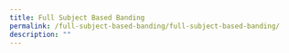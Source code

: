 ```yaml
---
title: Full Subject Based Banding
permalink: /full-subject-based-banding/full-subject-based-banding/
description: ""
---
```



